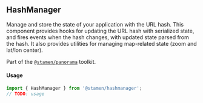 ## HashManager

Manage and store the state of your application with the URL hash. This component provides hooks for updating the URL hash with serialized state, and fires events when the hash changes, with updated state parsed from the hash. It also provides utilities for managing map-related state (zoom and lat/lon center).

Part of the [`@stamen/panorama`](https://www.npmjs.com/package/@stamen/panorama) toolkit.

#### Usage
```js
import { HashManager } from '@stamen/hashmanager';
// TODO: usage
```
